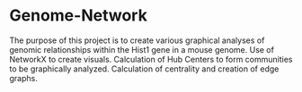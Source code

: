 # Genome-Network
The purpose of this project is to create various graphical analyses of genomic relationships within the Hist1 gene in a mouse genome.
Use of NetworkX to create visuals.
Calculation of Hub Centers to form communities to be graphically analyzed.
Calculation of centrality and creation of edge graphs.
